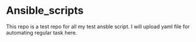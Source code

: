 # Ansible_scripts
This repo is a test repo for all my test ansble script.
I will upload yaml file for automating regular task here.
#
